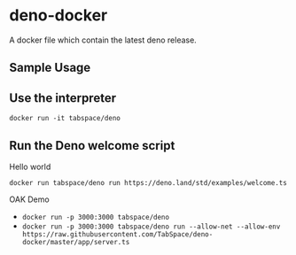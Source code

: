 # deno-docker

A docker file which contain the latest deno release.

## Sample Usage

## Use the interpreter

`docker run -it tabspace/deno`

## Run the Deno welcome script

Hello world

`docker run tabspace/deno run https://deno.land/std/examples/welcome.ts`

OAK Demo

- `docker run -p 3000:3000 tabspace/deno`
- `docker run -p 3000:3000 tabspace/deno run --allow-net --allow-env https://raw.githubusercontent.com/TabSpace/deno-docker/master/app/server.ts`
